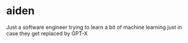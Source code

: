# aiden

Just a software engineer trying to learn a bit of machine learning just in case they get replaced by GPT-X
